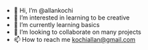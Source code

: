 - 👋 Hi, I’m @allankochi
- 👀 I’m interested in learning to be creative
- 🌱 I’m currently learning basics
- 💞️ I’m looking to collaborate on many projects
- 📫 How to reach me kochiallan@gmail.com

<!---
allankochi/allankochi is a ✨ special ✨ repository because its `README.md` (this file) appears on your GitHub profile.
You can click the Preview link to take a look at your changes.
--->
